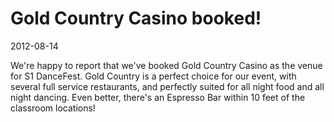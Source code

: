 # Gold Country Casino booked!
2012-08-14

We're happy to report that we've booked Gold Country Casino as the venue for S1 DanceFest.  Gold Country is a perfect choice for our event, with several full service restaurants, and perfectly suited for all night food and all night dancing.  Even better, there's an Espresso Bar within 10 feet of the classroom locations!
